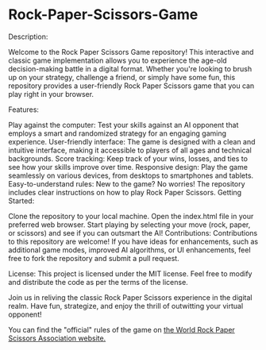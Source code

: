 # Rock-Paper-Scissors-Game

Description:

Welcome to the Rock Paper Scissors Game repository! This interactive and classic game implementation allows you to experience the age-old decision-making battle in a digital format. Whether you're looking to brush up on your strategy, challenge a friend, or simply have some fun, this repository provides a user-friendly Rock Paper Scissors game that you can play right in your browser.

Features:

Play against the computer: Test your skills against an AI opponent that employs a smart and randomized strategy for an engaging gaming experience.
User-friendly interface: The game is designed with a clean and intuitive interface, making it accessible to players of all ages and technical backgrounds.
Score tracking: Keep track of your wins, losses, and ties to see how your skills improve over time.
Responsive design: Play the game seamlessly on various devices, from desktops to smartphones and tablets.
Easy-to-understand rules: New to the game? No worries! The repository includes clear instructions on how to play Rock Paper Scissors.
Getting Started:

Clone the repository to your local machine.
Open the index.html file in your preferred web browser.
Start playing by selecting your move (rock, paper, or scissors) and see if you can outsmart the AI!
Contributions:
Contributions to this repository are welcome! If you have ideas for enhancements, such as additional game modes, improved AI algorithms, or UI enhancements, feel free to fork the repository and submit a pull request.

License:
This project is licensed under the MIT license. Feel free to modify and distribute the code as per the terms of the license.

Join us in reliving the classic Rock Paper Scissors experience in the digital realm. Have fun, strategize, and enjoy the thrill of outwitting your virtual opponent!


You can find the "official" rules of the game on [the World Rock Paper Scissors Association website.](https://wrpsa.com/the-official-rules-of-rock-paper-scissors/)

